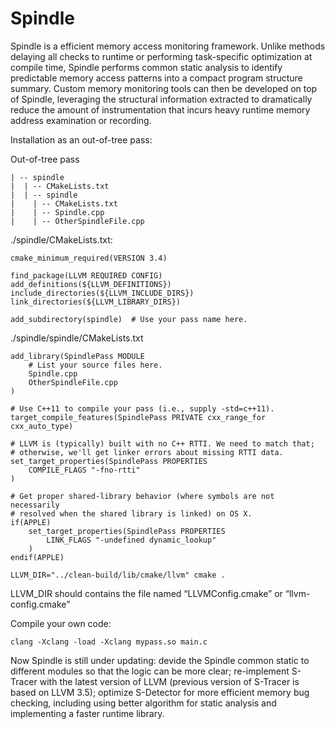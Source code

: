 # Spindle

Spindle is a efficient memory access monitoring framework. Unlike methods delaying all checks to runtime or performing task-specific optimization at compile time, Spindle performs common static analysis to identify predictable memory access patterns into a compact program structure summary. Custom memory monitoring tools can then be developed on top of Spindle, leveraging the structural information extracted to dramatically reduce the amount of instrumentation that incurs heavy runtime memory address examination or recording.

Installation as an out-of-tree pass:

Out-of-tree pass
```
| -- spindle
|  | -- CMakeLists.txt
|  | -- spindle
|    | -- CMakeLists.txt
|    | -- Spindle.cpp
|    | -- OtherSpindleFile.cpp
```

./spindle/CMakeLists.txt:
```
cmake_minimum_required(VERSION 3.4)

find_package(LLVM REQUIRED CONFIG)
add_definitions(${LLVM_DEFINITIONS})
include_directories(${LLVM_INCLUDE_DIRS})
link_directories(${LLVM_LIBRARY_DIRS})

add_subdirectory(spindle)  # Use your pass name here.
```

./spindle/spindle/CMakeLists.txt
```
add_library(SpindlePass MODULE
    # List your source files here.
    Spindle.cpp
    OtherSpindleFile.cpp
)

# Use C++11 to compile your pass (i.e., supply -std=c++11).
target_compile_features(SpindlePass PRIVATE cxx_range_for cxx_auto_type)

# LLVM is (typically) built with no C++ RTTI. We need to match that;
# otherwise, we'll get linker errors about missing RTTI data.
set_target_properties(SpindlePass PROPERTIES
    COMPILE_FLAGS "-fno-rtti"
)

# Get proper shared-library behavior (where symbols are not necessarily
# resolved when the shared library is linked) on OS X.
if(APPLE)
    set_target_properties(SpindlePass PROPERTIES
        LINK_FLAGS "-undefined dynamic_lookup"
    )
endif(APPLE)
```

```
LLVM_DIR="../clean-build/lib/cmake/llvm" cmake .
```

LLVM_DIR should contains the file named “LLVMConfig.cmake” or “llvm-config.cmake”

Compile your own code:
```
clang -Xclang -load -Xclang mypass.so main.c
```


Now Spindle is still under updating: devide the Spindle common static to different modules so that the logic can be more clear; re-implement S-Tracer with the latest version of LLVM (previous version of S-Tracer is based on LLVM 3.5); optimize S-Detector for more efficient memory bug checking, including using better algorithm for static analysis and implementing a faster runtime library.
